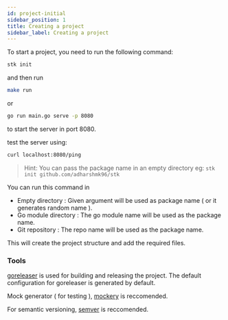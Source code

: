 ```yaml
---
id: project-initial
sidebar_position: 1
title: Creating a project
sidebar_label: Creating a project
---
```


To start a project, you need to run the following command:

```bash
stk init 
```

and then run

```bash
make run
```

or 

```bash
go run main.go serve -p 8080
```

to start the server in port 8080. 

test the server using: 
```bash
curl localhost:8080/ping
``` 

> Hint: You can pass the package name in an empty directory eg: `stk init github.com/adharshmk96/stk`

You can run this command in 
- Empty directory : Given argument will be used as  package name ( or it generates random name ).
- Go module directory : The go module name will be used as the package name.
- Git repository : The repo name will be used as the package name.


This will create the project structure and add the required files. 

### Tools

[goreleaser](https://goreleaser.com/) is used for building and releasing the project. The default configuration for goreleaser is generated by default.

Mock generator ( for testing ), [mockery](https://github.com/vektra/mockery) is reccomended.

For semantic versioning, [semver](https://github.com/adharshmk96/semver) is reccomended.
